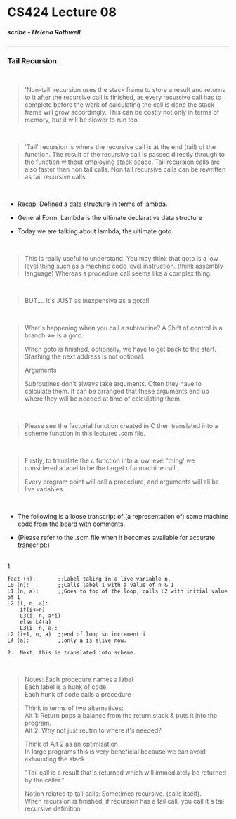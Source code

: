# CS424  Lecture 08
##### scribe - Helena Rothwell

---

### Tail Recursion:

<br/>

>
> 'Non-tail' recursion uses the stack frame to store a result and returns to it after the recursive call is finished, as every recursive call has to complete before the work of calculating the call is done the stack frame will grow accordingly. This can be costly not only in terms of memory, but it will be slower to run too.
>

<br/>

>
> 'Tail' recursion is where the recursive call is at the end (tail) of the function. The result of the recursive call is passed directly through to the function without employing stack space. Tail recursion calls are also faster than non tail calls. 
Non tail recursive calls can be rewritten as tail recursive calls. 
>

<br/>

- Recap: Defined a data structure in terms of lambda.

- General Form: Lambda is the ultimate declarative data structure

- Today we are talking about lambda, the ultimate goto

<br/>

> This is really useful to understand. You may think that goto is a low level thing such as a machine code level instruction. (think assembly language) Whereas a procedure call seems like a complex thing. 
>
<br/>

>BUT.... It's JUST as inexpensive as a goto!! 
> 
<br/>

>What's happening when you call a subroutine? A Shift of control is a branch <=> is a goto. 
>
> When goto is finished, optionally, we have to get back to the start. Stashing the next address is not optional. 
>  
>  
> Arguments
>   
>  
> Subroutines don't always take arguments. Often they have to calculate them. It can be arranged that these arguments end up where they will be needed at time of calculating them.
> 
<br/>

> Please see the factorial function created in C then translated into a scheme function in this lectures .scm file. 
> 
<br/>

> Firstly, to translate the c function into a low level 'thing' we considered a label to be the target of a machine call. 
>  
>  
> Every program point will call a procedure, and arguments will all be live variables. 
> 
<br/>

- The following is a loose transcript of (a representation of) some machine code from the board with comments.

- (Please refer to the .scm file when it becomes available for accurate transcript:)

<br/>
 	1. 
	
	fact (n): 		;;Label taking in a live variable n.
	L0 (n):			;;Calls label 1 with a value of n & 1
	L1 (n, a):		;;Goes to top of the loop, calls L2 with initial value of 1
	L2 (i, n, a):	
		if(i<=n)
		L3(i, n, a*i)
		else L4(a)
		L3(i, n, a):
	L2 (i+1, n, a)	;;end of loop so increment i
	L4 (a): 		;;only a is alive now.
	
	2.	Next, this is translated into scheme. 
	
> 
<br/>
	
>Notes:
>	Each procedure names a label  
>	Each label is a hunk of code  
>	Each hunk of code calls a procedure  
>   
>  	
>	Think in terms of two alternatives:  
>		Alt 1: Return pops a balance from the return stack & puts it into the program.  
>		Alt 2: Why not just reutrn to where it's needed?   
>     
>    
>	Think of Alt 2 as an optimisation.   
>	In large programs this is very beneficial because we can avoid exhausting the stack.  
>  
>	"Tail call is a result that's returned which will immediately be returned by the caller."  
>  
>	Notion related to tail calls: Sometimes recursive. (calls itself).  
>	When recursion is finished, if recursion has a tail call, you call it a tail recursive definition
	
	
	